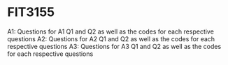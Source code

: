 # FIT3155

A1: Questions for A1 Q1 and Q2 as well as the codes for each respective questions
A2: Questions for A2 Q1 and Q2 as well as the codes for each respective questions
A3: Questions for A3 Q1 and Q2 as well as the codes for each respective questions
